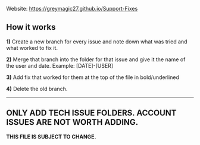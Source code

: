 Website: https://greymagic27.github.io/Support-Fixes

**How it works**
------
**1)** Create a new branch for every issue and note down what was tried and what worked to fix it.

**2)** Merge that branch into the folder for that issue and give it the name of the user and date. Example: [DATE]-[USER]

**3)** Add fix that worked for them at the top of the file in bold/underlined

**4)** Delete the old branch.

------ 
## **ONLY ADD TECH ISSUE FOLDERS. ACCOUNT ISSUES ARE NOT WORTH ADDING.**

**THIS FILE IS SUBJECT TO CHANGE.**
